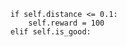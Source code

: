         if self.distance <= 0.1:
            self.reward = 100     
        elif self.is_good:

        